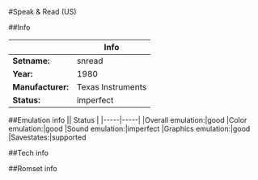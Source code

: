 #Speak & Read (US)

##Info

||Info|
|-----|-----|
|**Setname:**|snread
|**Year:**|1980
|**Manufacturer:**|Texas Instruments
|**Status:**|imperfect

##Emulation info
|| Status |
|-----|-----|
|Overall emulation:|good
|Color emulation:|good
|Sound emulation:|imperfect
|Graphics emulation:|good
|Savestates:|supported

##Tech info

##Romset info

<!--- START OF EDITED COMMENT DO NOT TOUCH TEXT ABOVE-->
